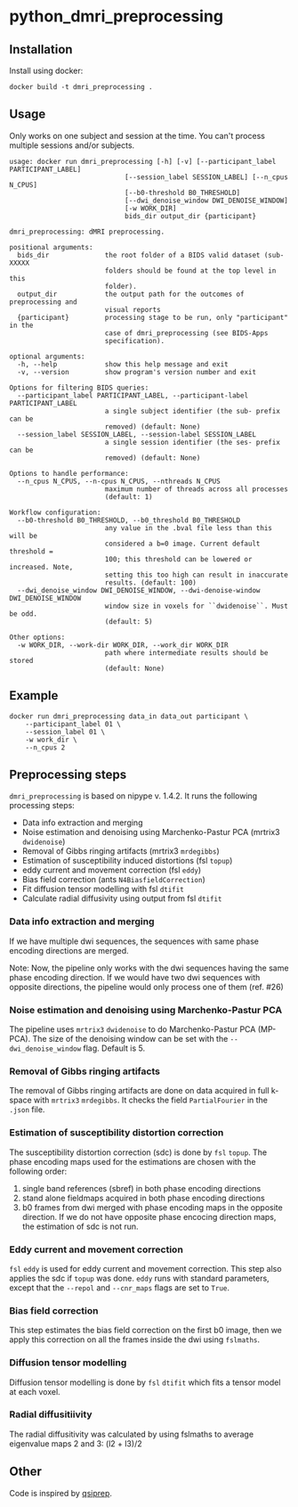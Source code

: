 # python_dmri_preprocessing

## Installation
Install using docker:
```
docker build -t dmri_preprocessing .
```
## Usage
Only works on one subject and session at the time. You can't process multiple sessions and/or subjects.
```
usage: docker run dmri_preprocessing [-h] [-v] [--participant_label PARTICIPANT_LABEL]
                             [--session_label SESSION_LABEL] [--n_cpus N_CPUS]
                             [--b0-threshold B0_THRESHOLD]
                             [--dwi_denoise_window DWI_DENOISE_WINDOW]
                             [-w WORK_DIR]
                             bids_dir output_dir {participant}

dmri_preprocessing: dMRI preprocessing.

positional arguments:
  bids_dir              the root folder of a BIDS valid dataset (sub-XXXXX
                        folders should be found at the top level in this
                        folder).
  output_dir            the output path for the outcomes of preprocessing and
                        visual reports
  {participant}         processing stage to be run, only "participant" in the
                        case of dmri_preprocessing (see BIDS-Apps
                        specification).

optional arguments:
  -h, --help            show this help message and exit
  -v, --version         show program's version number and exit

Options for filtering BIDS queries:
  --participant_label PARTICIPANT_LABEL, --participant-label PARTICIPANT_LABEL
                        a single subject identifier (the sub- prefix can be
                        removed) (default: None)
  --session_label SESSION_LABEL, --session-label SESSION_LABEL
                        a single session identifier (the ses- prefix can be
                        removed) (default: None)

Options to handle performance:
  --n_cpus N_CPUS, --n-cpus N_CPUS, --nthreads N_CPUS
                        maximum number of threads across all processes
                        (default: 1)

Workflow configuration:
  --b0-threshold B0_THRESHOLD, --b0_threshold B0_THRESHOLD
                        any value in the .bval file less than this will be
                        considered a b=0 image. Current default threshold =
                        100; this threshold can be lowered or increased. Note,
                        setting this too high can result in inaccurate
                        results. (default: 100)
  --dwi_denoise_window DWI_DENOISE_WINDOW, --dwi-denoise-window DWI_DENOISE_WINDOW
                        window size in voxels for ``dwidenoise``. Must be odd.
                        (default: 5)

Other options:
  -w WORK_DIR, --work-dir WORK_DIR, --work_dir WORK_DIR
                        path where intermediate results should be stored
                        (default: None)
```

## Example
```
docker run dmri_preprocessing data_in data_out participant \
    --participant_label 01 \
    --session_label 01 \
    -w work_dir \
    --n_cpus 2
```

## Preprocessing steps

`dmri_preprocessing` is based on nipype v. 1.4.2. It runs the following processing steps:
- Data info extraction and merging
- Noise estimation and denoising using Marchenko-Pastur PCA (mrtrix3 `dwidenoise`)
- Removal of Gibbs ringing artifacts (mrtrix3 `mrdegibbs`)
- Estimation of susceptibility induced distortions (fsl `topup`)
- eddy current and movement correction (fsl `eddy`)
- Bias field correction (ants `N4BiasfieldCorrection`)
- Fit diffusion tensor modelling with fsl `dtifit`
- Calculate radial diffusivity using output from fsl `dtifit` 

### Data info extraction and merging
If we have multiple dwi sequences, the sequences with same phase encoding directions are merged. 

Note: Now, the pipeline only works with the dwi sequences having the same phase encoding direction. If we would have two dwi sequences with opposite directions, the pipeline would only process one of them (ref. #26)

###  Noise estimation and denoising using Marchenko-Pastur PCA
The pipeline uses `mrtrix3` `dwidenoise` to do Marchenko-Pastur PCA (MP-PCA). The size of the denoising window can be set with the `--dwi_denoise_window` flag. Default is 5.

### Removal of Gibbs ringing artifacts
The removal of Gibbs ringing artifacts are done on data acquired in full k-space with `mrtrix3` `mrdegibbs`. It checks the field `PartialFourier` in the `.json` file.

### Estimation of susceptibility distortion correction
The susceptibility distortion correction (sdc) is done by `fsl` `topup`. The phase encoding maps used for the estimations are chosen with the following order:
1. single band references (sbref) in both phase encoding directions
2. stand alone fieldmaps acquired in both phase encoding directions
3. b0 frames from dwi merged with phase encoding maps in the opposite direction.
If we do not have opposite phase encocing direction maps, the estimation of sdc is not run. 

### Eddy current and movement correction
`fsl` `eddy` is used for eddy current and movement correction. This step also applies the sdc if `topup` was done. `eddy` runs with standard parameters, except that the `--repol` and `--cnr_maps` flags are set to `True`.

 ### Bias field correction
This step estimates the bias field correction on the first b0 image, then we apply this correction on all the frames inside the dwi using `fslmaths`.

### Diffusion tensor modelling
Diffusion tensor modelling is done by `fsl` `dtifit` which fits a tensor model at each voxel.

### Radial diffusitiivity
The radial diffusitivity was calculated by using fslmaths to average eigenvalue maps 2 and 3: (l2 + l3)/2

## Other
Code is inspired by [qsiprep](https://github.com/PennBBL/qsiprep).
